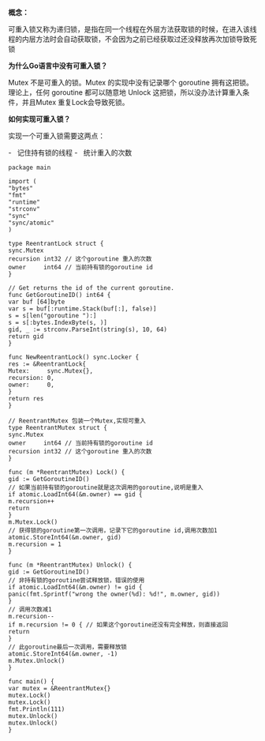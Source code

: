**概念：**

可重入锁又称为递归锁，是指在同一个线程在外层方法获取锁的时候，在进入该线程的内层方法时会自动获取锁，不会因为之前已经获取过还没释放再次加锁导致死锁

**为什么Go语言中没有可重入锁？**

Mutex 不是可重入的锁。Mutex 的实现中没有记录哪个 goroutine 拥有这把锁。理论上，任何 goroutine 都可以随意地 Unlock 这把锁，所以没办法计算重入条件，并且Mutex 重复Lock会导致死锁。

**如何实现可重入锁？**

实现一个可重入锁需要这两点：

-   记住持有锁的线程
-   统计重入的次数

```
package main

import (
"bytes"
"fmt"
"runtime"
"strconv"
"sync"
"sync/atomic"
)

type ReentrantLock struct {
sync.Mutex
recursion int32 // 这个goroutine 重入的次数
owner     int64 // 当前持有锁的goroutine id
}

// Get returns the id of the current goroutine.
func GetGoroutineID() int64 {
var buf [64]byte
var s = buf[:runtime.Stack(buf[:], false)]
s = s[len("goroutine "):]
s = s[:bytes.IndexByte(s, )]
gid, _ := strconv.ParseInt(string(s), 10, 64)
return gid
}

func NewReentrantLock() sync.Locker {
res := &ReentrantLock{
Mutex:     sync.Mutex{},
recursion: 0,
owner:     0,
}
return res
}

// ReentrantMutex 包装一个Mutex,实现可重入
type ReentrantMutex struct {
sync.Mutex
owner     int64 // 当前持有锁的goroutine id
recursion int32 // 这个goroutine 重入的次数
}

func (m *ReentrantMutex) Lock() {
gid := GetGoroutineID()
// 如果当前持有锁的goroutine就是这次调用的goroutine,说明是重入
if atomic.LoadInt64(&m.owner) == gid {
m.recursion++
return
}
m.Mutex.Lock()
// 获得锁的goroutine第一次调用，记录下它的goroutine id,调用次数加1
atomic.StoreInt64(&m.owner, gid)
m.recursion = 1
}

func (m *ReentrantMutex) Unlock() {
gid := GetGoroutineID()
// 非持有锁的goroutine尝试释放锁，错误的使用
if atomic.LoadInt64(&m.owner) != gid {
panic(fmt.Sprintf("wrong the owner(%d): %d!", m.owner, gid))
}
// 调用次数减1
m.recursion--
if m.recursion != 0 { // 如果这个goroutine还没有完全释放，则直接返回
return
}
// 此goroutine最后一次调用，需要释放锁
atomic.StoreInt64(&m.owner, -1)
m.Mutex.Unlock()
}

func main() {
var mutex = &ReentrantMutex{}
mutex.Lock()
mutex.Lock()
fmt.Println(111)
mutex.Unlock()
mutex.Unlock()
}

```

###
